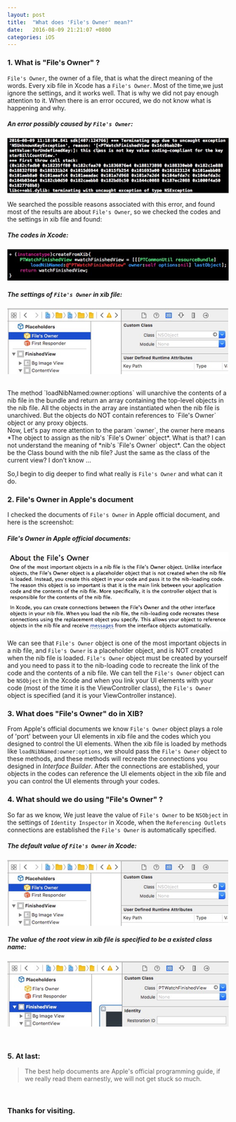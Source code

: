 ```yaml
---
layout: post
title:  "What does 'File's Owner' mean?"
date:   2016-08-09 21:21:07 +0800
categories: iOS
---
```


### 1. What is "File's Owner" ?

`File's Owner`, the owner of a file, that is what the direct meaning of the words. Every xib file in Xcode has a `File's Owner`. Most of the time,we just ignore the settings, and it works well. That is why we did not pay enough attention to it. When there is an error occured, we do not know what is happening and why.

##### An error possibly caused by `File's Owner`:

![](/images/files-owner/files-owner-issue.png)

We searched the possible reasons associated with this error, and found most of the results are about `File's Owner`, so we checked the codes and the settings in xib file and found:

##### The codes in Xcode:

![](/images/files-owner/files-owner-issue-create-from-nib.png)

##### The settings of `File's Owner` in xib file:

![](/images/files-owner/files-owner-issue-nib-setting.png)

<br/>
The method `loadNibNamed:owner:options` will unarchive the contents of a nib file in the bundle and return an array containing the top-level objects in the nib file. All the objects in the array are instantiated when the nib file is unarchived. But the objects do NOT contain references to `File's Owner` object or any proxy objects.
<br/>
Now, Let's pay more attention to the param `owner`, the owner here means *The object to assign as the nib's `File's Owner` object*. What is that? I can not understand the meaning of *nib's `File's Owner` object*. Can the object be the Class bound with the nib file? Just the same as the class of the current view? I don't know ...

So,I begin to dig deeper to find what really is `File's Owner` and what can it do.

### 2. File's Owner in Apple's document

I checked the documents of `File's Owner` in Apple official document, and here is the screenshot:

##### File's Owner in Apple official documents:

![](/images/files-owner/apples-files-owner.png)

We can see that `File's Owner` object is one of the most important objects in a nib file, and `File's Owner` is a placeholder object, and is NOT created when the nib file is loaded. `File's Owner` object must be created by yourself and you need to pass it to the nib-loading code to recreate the link of the code and the contents of a nib file. We can tell the `File's Owner` object can be `NSObject` in the Xcode and when you link your UI elements with your code (most of the time it is the ViewController class), the `File's Owner` object is specified (and it is your ViewController instance).

### 3. What does "File's Owner" do in XIB?

From Apple's official documents we know `File's Owner` object plays a role of 'port' between your UI elements in xib file and the codes which you designed to control the UI elements. When the xib file is loaded by methods like `loadNibNamed:owner:options`, we should pass the `File's Owner` object to these methods, and these methods will recreate the connections you designed in *Interface Builder*. After the connections are established, your objects in the codes can reference the UI elements object in the xib file and you can control the UI elements through your codes.

### 4. What should we do using "File's Owner" ?

So far as we know, We just leave the value of `File's Owner` to be `NSObject` in the settings of `Identity Inspector` in Xcode, when the `Referencing Outlets` connections are established the `File's Owner` is automatically specified.

##### The default value of `File's Owner` in Xcode:

![](/images/files-owner/files-owner-issue-nib-setting.png)

##### The value of the root view in xib file is specified to be a existed class name:

![](/images/files-owner/files-owner-issue-nib-setting-2.png)

<br/>

### 5. At last:

> The best help documents are Apple's official programming guide, if we really read them earnestly, we will not get stuck so much.

<br/>

### Thanks for visiting.

